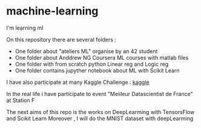 # machine-learning
I'm learning ml


On this repository there are several folders :

- One folder about "ateliers ML" organise by an 42 student
- One folder about Anddrew NG Coursera ML courses with matlab files
- One folder with from scratch python Linear reg and Logic reg
- One folder contains jupyther notebook about ML with Scikit Learn

I have also participate at many Kaggle Challenge : [kaggle](https://www.kaggle.com/pleroux)

In the real life i have participate to event "Meiileur Datascientist de France" at Station F

The next aims of this repo is the works on DeepLearming with TensorsFlow and Scikit Learn
Moreover , I will do the MNIST dataset with deepLearming
